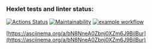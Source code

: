 ### Hexlet tests and linter status:
[![Actions Status](https://github.com/linoleum-js/frontend-project-lvl1/workflows/hexlet-check/badge.svg)](https://github.com/linoleum-js/frontend-project-lvl1/actions)
[![Maintainability](https://api.codeclimate.com/v1/badges/a99a88d28ad37a79dbf6/maintainability)](https://codeclimate.com/github/codeclimate/codeclimate/maintainability)
[![example workflow](https://github.com/linoleum-js/frontend-project-lvl1/actions/workflows/github-actions-demo.yml/badge.svg)](https://github.com/linoleum-js/frontend-project-lvl1/actions)


[https://asciinema.org/a/bN8NneA0Zbnj0XZm6J9BilBur](https://asciinema.org/a/bN8NneA0Zbnj0XZm6J9BilBur)